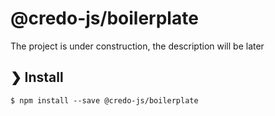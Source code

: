# @credo-js/boilerplate

The project is under construction, the description will be later

## ❯ Install

```
$ npm install --save @credo-js/boilerplate
```
